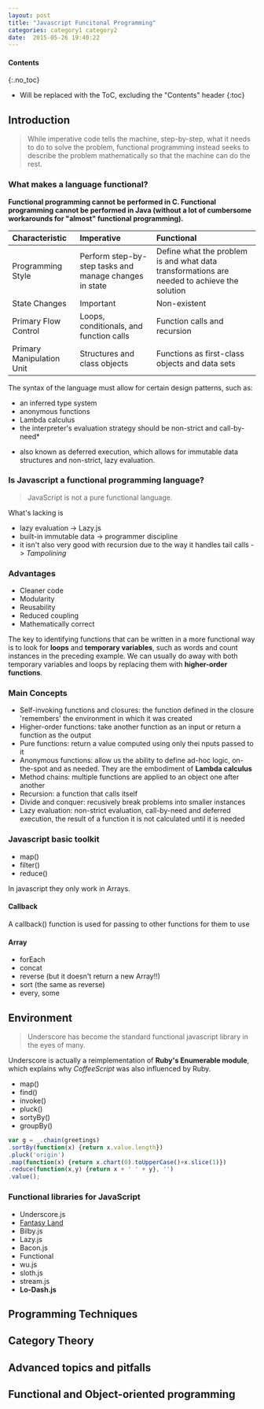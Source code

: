```yaml
---
layout: post
title: "Javascript Funcitonal Programming"
categories: category1 category2
date:  2015-05-26 19:40:22
---
```


#### Contents
{:.no_toc}
* Will be replaced with the ToC, excluding the "Contents" header
{:toc}

## Introduction

> While imperative code tells the machine, step-by-step, what it needs to do to solve the problem, functional programming instead seeks to describe the problem mathematically so that the machine can do the rest.

### What makes a language functional? 

**Functional programming cannot be performed in C. Functional programming cannot be performed in Java (without a lot of cumbersome workarounds for "almost" functional programming).**

| Characteristic | Imperative | Functional |
|:--|:--|:--|
| Programming Style | Perform step-by-step tasks and manage changes in state | Define what the problem is and what data transformations are needed to achieve the solution |
| State Changes | Important | Non-existent |
| Primary Flow Control | Loops, conditionals, and function calls | Function calls and recursion |
| Primary Manipulation Unit | Structures and class objects | Functions as first-class objects and data sets |

The syntax of the language must allow for certain design patterns, such as:

+ an inferred type system
+ anonymous functions
+ Lambda calculus
+ the interpreter's evaluation strategy should be non-strict and call-by-need*

* also known as deferred execution, which allows for immutable data structures and non-strict, lazy evaluation.

### Is Javascript a functional programming language?

> JavaScript is not a pure functional language. 

What's lacking is 

* lazy evaluation -> Lazy.js
* built-in immutable data -> programmer discipline
* it isn't also very good with recursion due to the way it handles tail calls -> *Tampolining*

### Advantages

* Cleaner code
* Modularity
* Reusability
* Reduced coupling
* Mathematically correct

The key to identifying functions that can be written in a more functional way is to look for **loops** and **temporary variables**, such as words and count instances in the preceding example. We can usually do away with both temporary variables and loops by replacing them with **higher-order functions**.

### Main Concepts

+ Self-invoking functions and closures: the function defined in the closure 'remembers' the environment in which it was created
+ Higher-order functions: take another function as an input or return a function as the output
+ Pure functions: return a value computed using only thei nputs passed to it
+ Anonymous functions: allow us the ability to define ad-hoc logic, on-the-spot and as needed. They are the embodiment of **Lambda calculus**
+ Method chains: multiple functions are applied to an object one after another
+ Recursion: a function that calls itself
+ Divide and conquer: recusively break problems into smaller instances
+ Lazy evaluation: non-strict evaluation, call-by-need and deferred execution, the result of a function it is not calculated until it is needed

### Javascript basic toolkit

* map()
* filter()
* reduce()

In javascript they only work in Arrays.

#### Callback

A callback() function is used for passing to other functions for them to use

#### Array

* forEach
* concat
* reverse (but it doesn't return a new Array!!)
* sort (the same as reverse)
* every, some

## Environment

> Underscore has become the standard functional javascript library in the eyes of many.

Underscore is actually a reimplementation of **Ruby's Enumerable module**, which explains why *CoffeeScript* was also influenced by Ruby.

+ map()
+ find()
+ invoke()
+ pluck()
+ sortyBy()
+ groupBy()

```javascript
var g = _.chain(greetings)
.sortBy(function(x) {return x.value.length})
.pluck('origin')
.map(function(x) {return x.chart(0).toUpperCase()+x.slice(1)})
.reduce(function(x,y) {return x + ' ' + y}, '')
.value();
```

### Functional libraries for JavaScript

+  Underscore.js
+  [Fantasy Land](https://github.com/fantasyland/fantasy-land)
+  Bilby.js
+  Lazy.js
+  Bacon.js
+  Functional
+  wu.js
+  sloth.js
+  stream.js
+  **Lo-Dash.js**



## Programming Techniques

## Category Theory

## Advanced topics and pitfalls

## Functional and Object-oriented programming




